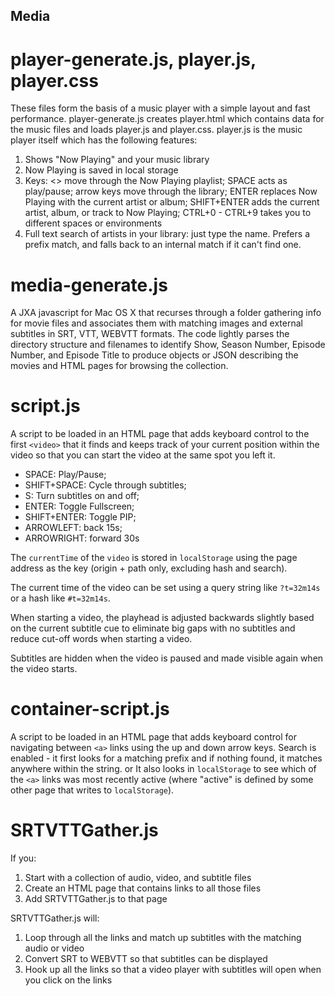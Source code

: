 ## Media

# player-generate.js, player.js, player.css
These files form the basis of a music player with a simple layout and fast performance.
player-generate.js creates player.html which contains data for the music files and loads player.js and player.css.
player.js is the music player itself which has the following features:
1. Shows "Now Playing" and your music library
2. Now Playing is saved in local storage
3. Keys: <> move through the Now Playing playlist; SPACE acts as play/pause; arrow keys move through the library; ENTER replaces Now Playing with the current artist or album; SHIFT+ENTER adds the current artist, album, or track to Now Playing; CTRL+0 - CTRL+9 takes you to different spaces or environments
4. Full text search of artists in your library: just type the name. Prefers a prefix match, and falls back to an internal match if it can't find one.

# media-generate.js

A JXA javascript for Mac OS X that recurses through a folder gathering info for movie files and associates them with matching images and external subtitles in SRT, VTT, WEBVTT formats. The code lightly parses the directory structure and filenames to identify Show, Season Number, Episode Number, and Episode Title to produce objects or JSON describing the movies and HTML pages for browsing the collection. 

# script.js

A script to be loaded in an HTML page that adds keyboard control to the first `<video>` that it finds and keeps track of your current position within the video so that you can start the video at the same spot you left it.

* SPACE: Play/Pause; 
* SHIFT+SPACE: Cycle through subtitles; 
* S: Turn subtitles on and off; 
* ENTER: Toggle Fullscreen; 
* SHIFT+ENTER: Toggle PIP; 
* ARROWLEFT: back 15s; 
* ARROWRIGHT: forward 30s

The `currentTime` of the `video` is stored in `localStorage` using the page address as the key (origin + path only, excluding hash and search).

The current time of the video can be set using a query string like `?t=32m14s` or a hash like `#t=32m14s`.

When starting a video, the playhead is adjusted backwards slightly based on the current subtitle cue to eliminate big gaps with no subtitles and reduce cut-off words when starting a video.

Subtitles are hidden when the video is paused and made visible again when the video starts.

# container-script.js

A script to be loaded in an HTML page that adds keyboard control for navigating between `<a>` links using the up and down arrow keys. Search is enabled - it first looks for a matching prefix and if nothing found, it matches anywhere within the string. or It also looks in `localStorage` to see which of the `<a>` links was most recently active (where "active" is defined by some other page that writes to `localStorage`).

# SRTVTTGather.js

If you:
1. Start with a collection of audio, video, and subtitle files
2. Create an HTML page that contains links to all those files
3. Add SRTVTTGather.js to that page

SRTVTTGather.js will:
1. Loop through all the links and match up subtitles with the matching audio or video
2. Convert SRT to WEBVTT so that subtitles can be displayed
3. Hook up all the links so that a video player with subtitles will open when you click on the links
